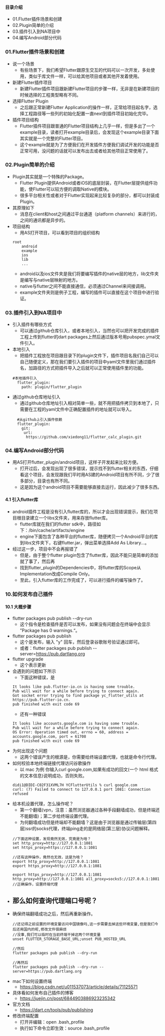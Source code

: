 #### 目录介绍
- 01.Flutter插件场景和创建
- 02.Plugin简单的介绍
- 03.插件引入到NA项目中
- 04.编写Android部分代码



### 01.Flutter插件场景和创建
- 说一个场景
    - 有些场景下，我们希望Flutter跟原生交互的代码可以一次开发，多处使用，类似于库文件一样，可以给其他项目或者其他开发着使用。
- 新建Flutter插件项目
    - 新建Flutter插件项目跟新建Flutter项目的步骤一样，无非是在新建项目的时候选择的工程类型略有不同。
- 选择Flutter Plugin
    - 之后跟正常新建Flutter Application的操作一样，正常给项目起名字，选择工程路径等一些列的初始化配置一直next到插件项目初始化完毕。
- 插件项目结构
    - Flutter插件项目跟普通的Flutter项目结构上几乎一样，但是多出了一个example目录，读者打开example目录后，会发现这个example目录下面其实就是一个完整的Flutter项目。
    - 这个example就是为了方便我们在开发插件方便我们调试开发的功能是否正常可用，没问题的话就可以发布出去或者给其他项目正常使用了。



### 02.Plugin简单的介绍
- Plugin其实就是一个特殊的Package。
    - Flutter Plugin提供Android或者iOS的底层封装，在Flutter层提供组件功能，使Flutter可以较方便的调取Native的模块。
    - 很多平台相关性或者对于Flutter实现起来比较复杂的部分，都可以封装成Plugin。
- 其原理如下
    - 消息在client和host之间通过平台通道（platform channels）来进行的，之间的通讯都是异步的。
- 项目结构
    - 用AS打开项目，可以看到项目的组织结构
    ```
    root
        android
        example
        ios
        lib
        ...
    ```
    - android以及ios文件夹是我们将要编写插件的native层的地方，lib文件夹是编写与native层映射的地方。
    - native与flutter之间不能直接通信，必须通过Channel来间接调用。
    - example文件夹则是例子工程，编写的插件可以直接在这个项目中进行验证。




### 03.插件引入到NA项目中
- 引入插件有哪些方式
    - 可以通过github仓库引入，或者本地引入，当然也可以把开发完成的插件工程上传到flutter的dart packages上然后通过版本号用pubspec.ymal文件引入。
- 本地引入
    - 把插件工程放在项目跟目录下的plugin文件下，插件项目名我们自己可以自己随便定义，那在我们要引入插件的项目中yaml文件里我们通过插件名，加路径的方式把插件导入之后就可以正常使用插件里的功能。
    ```
    #本地插件引入
      flutter_plugin:
        path: plugin/flutter_plugin

    ```
- 通过github仓库地址引入
    - 通过github仓库地址引入相对简单一些，就不用把插件拷贝到本地了，只需要在工程的yaml文件中正确配置插件的地址就可以导入。
    ```
      #从github上引入插件依赖
      flutter_plugin:
        git:
         url:
          https://github.com/xiedong11/flutter_calc_plugin.git
    ```



### 04.编写Android部分代码
- 用AS打开flutter_plugin/android项目，这样子开发起来比较方便。
    - 打开过后，会发现出现了很多错误，提示找不到flutter相关的东西，仔细看这个项目，会发现跟我们平时用AS建的Android项目有所不同，少了很多部分，目录也有所不同。
    - 这是因为这个android项目不需要能够直接去运行，因此减少了很多东西。


#### 4.1 引入flutter库
- android插件工程是没有引入flutter库的，所以才会出现错误提示，我们在项目根目录建立一个libs文件夹，用来存放flutter库。
    - flutter库就在我们的flutter sdk中，路径如下：/bin/cache/artifacts/engine
    - engine下面包含了各种平台的flutter库，随便拷贝一个Android平台的库到libs文件夹下，右键flutter.jar，弹出菜单选择Add As Library...。
- 经过这一步，项目中不会再报错了
    - 但是，由于整个flutter plugin包含了flutter库，因此不能只是简单的添加就了事了，然后再
    - 找到flutter_plugin的Dependencies中，将flutter库的Scope从Implementation改成Compile Only。
    - 至此，引入flutter库的工作完成了，可以进行插件的编写操作了。



### 10.如何发布自己插件
#### 10.1 大概步骤
- flutter packages pub publish --dry-run
    - 这个指令是检查插件是否可以发布，如果没有问题会在终端中会显示 ”Package has 0 warnings.“。
- flutter packages pub publish
    - 这个是发布，输入 "y" 回车，然后登录谷歌账号验证通过即可。
    - 或者：flutter packages pub publish  --server=https://pub.dartlang.org
- flutter upgrade
    - 这个表示更新
- 会遇到的问题如下所示
    - 下面这种错误，是
    ```
    It looks like pub.flutter-io.cn is having some trouble.
    Pub will wait for a while before trying to connect again.
    Got socket error trying to find package yc_flutter_utils at https://pub.flutter-io.cn.
    pub finished with exit code 69
    ```
    - 还有一种错误
    ```
    It looks like accounts.google.com is having some trouble.
    Pub will wait for a while before trying to connect again.
    OS Error: Operation timed out, errno = 60, address = accounts.google.com, port = 61708
    pub finished with exit code 69
    ```
- 为何出现这个问题
    - 这两个错误产生的根源是，你需要给终端设置代理，也就是命令行代理。
- 如何校验本地终端链接代理访问谷歌操作
    - 以 mac 为例 你输入curl google.com,如果有成功的回文(一个 html 格式的文本信息)说明成功，否则失败。
    ```
    didi1@DIDI-C02F31XVML7H YCFlutterUtils % curl google.com
    curl: (7) Failed to connect to 127.0.0.1 port 1081: Connection refused
    ```
- 给本机设置代理，怎么操作呢？
    - 第一个翻墙(vpn，注意：虽然浏览器通过各种手段翻墙成功，但是终端还不能翻墙)；第二步给终端设置代理。
    - 为何翻墙成功但是终端却不能翻墙？这是由于浏览器是通过传输层(第四层)ssr的socks代理，终端ping走的是网络层(第三层)协议问题解释。
    ```
    //下面这种设置，发现竟然无效，究竟是为啥？
    set http_proxy=http://127.0.0.1:1081
    set https_proxy=https://127.0.0.1:1081
    
    //还有这种操作，竟然也无效，这是为啥？
    export http_proxy=http://127.0.0.1:1081
    export https_proxy=http://127.0.0.1:1081
    
    export https_proxy=http://127.0.0.1:1081 http_proxy=http://127.0.0.1:1081 all_proxy=socks5://127.0.0.1:1081
    //正确操作，设置终端代理
    ```
- 那么如何查询代理端口号呢？
    - 
- 确保终端翻墙成功之后，然后再重新操作。
    ```
    //还记得之前设置的环境变量访问中国镜像吗,这一步需要去掉这些环境变量,但是我们今后还用国内的呢,修改文件很麻烦
    //没事,我们可以临时在当前终端干掉这两个环境变量
    unset FLUTTER_STORAGE_BASE_URL;unset PUB_HOSTED_URL
    
    //然后
    flutter packages pub publish --dry-run
    
    //再然后
    flutter packages pub publish --dry-run --server=https://pub.dartlang.org
    ```
- mac下如何设置终端
    - https://blog.csdn.net/u011537073/article/details/71125571
- 具体看如何发布自己插件的博客
    - https://juejin.cn/post/6844903886923235342
- 官方文档
    - https://dart.cn/tools/pub/publishing
- 修改终端配置
    - 打开并编辑：open .bash_profile
    - 执行如下命令立即生效：source .bash_profile
